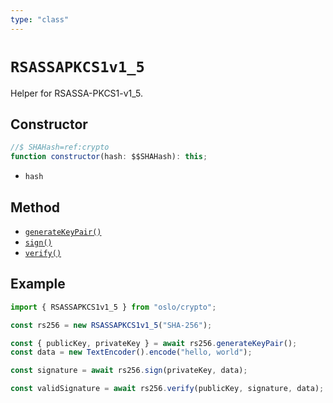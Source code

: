 ```yaml
---
type: "class"
---
```


# `RSASSAPKCS1v1_5`

Helper for RSASSA-PKCS1-v1_5.

## Constructor

```ts
//$ SHAHash=ref:crypto
function constructor(hash: $$SHAHash): this;
```

- `hash`

## Method

- [`generateKeyPair()`](ref:crypto/RSASSAPKCS1v1_5)
- [`sign()`](ref:crypto/RSASSAPKCS1v1_5)
- [`verify()`](ref:crypto/RSASSAPKCS1v1_5)

## Example

```ts
import { RSASSAPKCS1v1_5 } from "oslo/crypto";

const rs256 = new RSASSAPKCS1v1_5("SHA-256");

const { publicKey, privateKey } = await rs256.generateKeyPair();
const data = new TextEncoder().encode("hello, world");

const signature = await rs256.sign(privateKey, data);

const validSignature = await rs256.verify(publicKey, signature, data);
```

